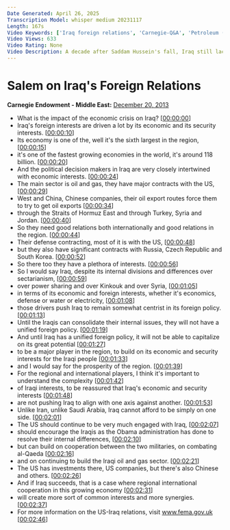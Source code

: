 ```yaml
---
Date Generated: April 26, 2025
Transcription Model: whisper medium 20231117
Length: 167s
Video Keywords: ['Iraq foreign relations', 'Carnegie-Q&A', 'Petroleum (Industry)', 'Iraq', 'Iraq oil']
Video Views: 633
Video Rating: None
Video Description: A decade after Saddam Hussein's fall, Iraq still lacks a centralized foreign policy. Until Baghdad resolves the issues polarizing the country, Iraqi foreign policy will remain disjointed and incoherent.
---
```


# Salem on Iraq's Foreign Relations
**Carnegie Endowment - Middle East:** [December 20, 2013](https://www.youtube.com/watch?v=6YfTMdTjMLo)
*  What is the impact of the economic crisis on Iraq? [[00:00:00](https://www.youtube.com/watch?v=6YfTMdTjMLo&t=0.0s)]
*  Iraq's foreign interests are driven a lot by its economic and its security interests. [[00:00:10](https://www.youtube.com/watch?v=6YfTMdTjMLo&t=10.0s)]
*  Its economy is one of the, well it's the sixth largest in the region, [[00:00:15](https://www.youtube.com/watch?v=6YfTMdTjMLo&t=15.0s)]
*  it's one of the fastest growing economies in the world, it's around 118 billion. [[00:00:20](https://www.youtube.com/watch?v=6YfTMdTjMLo&t=20.0s)]
*  And the political decision makers in Iraq are very closely intertwined with economic interests. [[00:00:24](https://www.youtube.com/watch?v=6YfTMdTjMLo&t=24.0s)]
*  The main sector is oil and gas, they have major contracts with the US, [[00:00:29](https://www.youtube.com/watch?v=6YfTMdTjMLo&t=29.0s)]
*  West and China, Chinese companies, their oil export routes force them to try to get oil exports [[00:00:34](https://www.youtube.com/watch?v=6YfTMdTjMLo&t=34.0s)]
*  through the Straits of Hormuz East and through Turkey, Syria and Jordan. [[00:00:40](https://www.youtube.com/watch?v=6YfTMdTjMLo&t=40.0s)]
*  So they need good relations both internationally and good relations in the region. [[00:00:44](https://www.youtube.com/watch?v=6YfTMdTjMLo&t=44.0s)]
*  Their defense contracting, most of it is with the US, [[00:00:48](https://www.youtube.com/watch?v=6YfTMdTjMLo&t=48.0s)]
*  but they also have significant contracts with Russia, Czech Republic and South Korea. [[00:00:52](https://www.youtube.com/watch?v=6YfTMdTjMLo&t=52.0s)]
*  So there too they have a plethora of interests. [[00:00:56](https://www.youtube.com/watch?v=6YfTMdTjMLo&t=56.0s)]
*  So I would say Iraq, despite its internal divisions and differences over sectarianism, [[00:00:59](https://www.youtube.com/watch?v=6YfTMdTjMLo&t=59.0s)]
*  over power sharing and over Kinkouk and over Syria, [[00:01:05](https://www.youtube.com/watch?v=6YfTMdTjMLo&t=65.0s)]
*  in terms of its economic and foreign interests, whether it's economics, defense or water or electricity, [[00:01:08](https://www.youtube.com/watch?v=6YfTMdTjMLo&t=68.0s)]
*  those drivers push Iraq to remain somewhat centrist in its foreign policy. [[00:01:13](https://www.youtube.com/watch?v=6YfTMdTjMLo&t=73.0s)]
*  Until the Iraqis can consolidate their internal issues, they will not have a unified foreign policy. [[00:01:19](https://www.youtube.com/watch?v=6YfTMdTjMLo&t=79.0s)]
*  And until Iraq has a unified foreign policy, it will not be able to capitalize on its great potential [[00:01:27](https://www.youtube.com/watch?v=6YfTMdTjMLo&t=87.0s)]
*  to be a major player in the region, to build on its economic and security interests for the Iraqi people [[00:01:33](https://www.youtube.com/watch?v=6YfTMdTjMLo&t=93.0s)]
*  and I would say for the prosperity of the region. [[00:01:39](https://www.youtube.com/watch?v=6YfTMdTjMLo&t=99.0s)]
*  For the regional and international players, I think it's important to understand the complexity [[00:01:42](https://www.youtube.com/watch?v=6YfTMdTjMLo&t=102.0s)]
*  of Iraqi interests, to be reassured that Iraq's economic and security interests [[00:01:48](https://www.youtube.com/watch?v=6YfTMdTjMLo&t=108.0s)]
*  are not pushing Iraq to align with one axis against another. [[00:01:53](https://www.youtube.com/watch?v=6YfTMdTjMLo&t=113.0s)]
*  Unlike Iran, unlike Saudi Arabia, Iraq cannot afford to be simply on one side. [[00:02:01](https://www.youtube.com/watch?v=6YfTMdTjMLo&t=121.0s)]
*  The US should continue to be very much engaged with Iraq, [[00:02:07](https://www.youtube.com/watch?v=6YfTMdTjMLo&t=127.0s)]
*  should encourage the Iraqis as the Obama administration has done to resolve their internal differences, [[00:02:10](https://www.youtube.com/watch?v=6YfTMdTjMLo&t=130.0s)]
*  but can build on cooperation between the two militaries, on combating al-Qaeda [[00:02:16](https://www.youtube.com/watch?v=6YfTMdTjMLo&t=136.0s)]
*  and on continuing to build the Iraqi oil and gas sector. [[00:02:21](https://www.youtube.com/watch?v=6YfTMdTjMLo&t=141.0s)]
*  The US has investments there, US companies, but there's also Chinese and others. [[00:02:26](https://www.youtube.com/watch?v=6YfTMdTjMLo&t=146.0s)]
*  And if Iraq succeeds, that is a case where regional international cooperation in this growing economy [[00:02:31](https://www.youtube.com/watch?v=6YfTMdTjMLo&t=151.0s)]
*  will create more sort of common interests and more synergies. [[00:02:37](https://www.youtube.com/watch?v=6YfTMdTjMLo&t=157.0s)]
*  For more information on the US-Iraq relations, visit www.fema.gov.uk [[00:02:46](https://www.youtube.com/watch?v=6YfTMdTjMLo&t=166.0s)]
